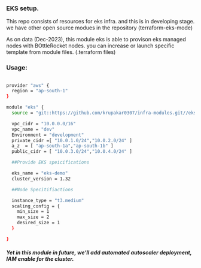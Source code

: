 ### EKS setup.

This repo consists of resources for eks infra. and this is in developing stage. we have other open source modues in the repository 
(terraform-eks-mode)

As on data (Dec-2023), this module eks is able to provison eks managed nodes with BOttleRocket nodes. you can increase or launch specific template from module files. (.terraform files)

### Usage:

```sh 

provider "aws" {
  region = "ap-south-1"
}

module "eks" {
  source = "git::https://github.com/krupakar0307/infra-modules.git//eks"

  vpc_cidr = "10.0.0.0/16"
  vpc_name = "dev"
  Environment = "development"
  private_cidr =[ "10.0.1.0/24","10.0.2.0/24" ]
  a_z  = [ "ap-south-1a","ap-south-1b" ]
  public_cidr = [ "10.0.3.0/24","10.0.4.0/24" ]

  ##Provide EKS speicifications

  eks_name = "eks-demo"
  cluster_version = 1.32

  ##Node Specitifiactions

  instance_type = "t3.medium"
  scaling_config = {
    min_size = 1
    max_size = 2
    desired_size = 1
  }

}
```

 ##### Yet in this module in future, we'll add automated autoscaler deployment, IAM enable for the cluster.
